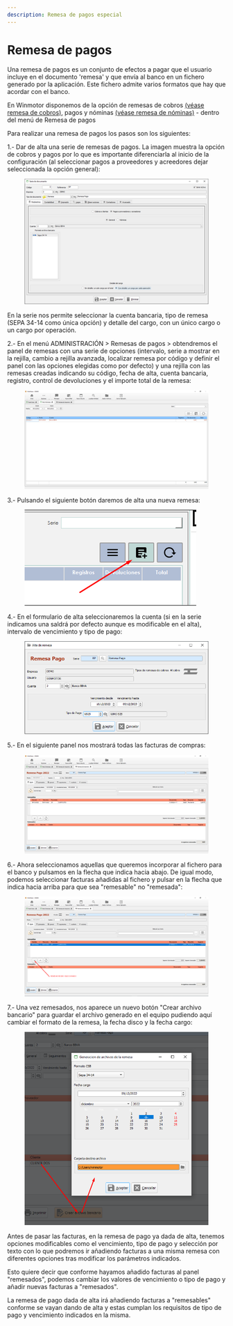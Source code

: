 ```yaml
---
description: Remesa de pagos especial
---
```


# Remesa de pagos

​Una remesa de pagos es un conjunto de efectos a pagar que el usuario incluye en el documento 'remesa' y que envía al banco en un fichero generado por la aplicación. Este fichero admite varios formatos que hay que acordar con el banco.

En Winmotor disponemos de la opción de remesas de cobros [(véase remesa de cobros)](../remesas.md), pagos y nóminas [(véase remesa de nóminas)](remesa-de-nominas.md) - dentro del menú de Remesa de pagos

Para realizar una remesa de pagos los pasos son los siguientes:

1.- Dar de alta una serie de remesas de pagos. La imagen muestra la opción de cobros y pagos por lo que es importante diferenciarla al inicio de la configuración (al seleccionar pagos a proveedores y acreedores dejar seleccionada la opción general):

<figure><img src="../../../../.gitbook/assets/imagen (3) (1).png" alt=""><figcaption></figcaption></figure>

En la serie nos permite seleccionar la cuenta bancaria, tipo de remesa (SEPA 34-14 como única opción) y detalle del cargo, con un único cargo o un cargo por operación.

2.- En el menú ADMINISTRACIÓN > Remesas de pagos > obtendremos el panel de remesas con una serie de opciones (intervalo, serie a mostrar en la rejilla, cambio a rejilla avanzada, localizar remesa por código y definir el panel con las opciones elegidas como por defecto) y una rejilla con las remesas creadas indicando su código, fecha de alta, cuenta bancaria, registro, control de devoluciones y el importe total de la remesa:

<figure><img src="../../../../.gitbook/assets/imagen (5) (2).png" alt=""><figcaption></figcaption></figure>

3.- Pulsando el siguiente botón daremos de alta una nueva remesa:

<figure><img src="../../../../.gitbook/assets/imagen (7) (1).png" alt=""><figcaption></figcaption></figure>

4.- En el formulario de alta seleccionaremos la cuenta (si en la serie indicamos una saldrá por defecto aunque es modificable en el alta), intervalo de vencimiento y tipo de pago:

<figure><img src="../../../../.gitbook/assets/imagen (3).png" alt=""><figcaption></figcaption></figure>

5.- En el siguiente panel nos mostrará todas las facturas de compras:

<figure><img src="../../../../.gitbook/assets/imagen (1) (1).png" alt=""><figcaption></figcaption></figure>

6.- Ahora seleccionamos aquellas que queremos incorporar al fichero para el banco y pulsamos en la flecha que indica hacia abajo. De igual modo, podemos seleccionar facturas añadidas al fichero y pulsar en la flecha que indica hacia arriba para que sea "remesable" no "remesada":

<figure><img src="../../../../.gitbook/assets/imagen (31).png" alt=""><figcaption></figcaption></figure>

7.- Una vez remesados, nos aparece un nuevo botón "Crear archivo bancario" para guardar el archivo generado en el equipo pudiendo aquí cambiar el formato de la remesa, la fecha disco y la fecha cargo:

<figure><img src="../../../../.gitbook/assets/imagen (2).png" alt=""><figcaption></figcaption></figure>

Antes de pasar las facturas, en la remesa de pago ya dada de alta, tenemos opciones modificables como el vencimiento, tipo de pago y selección por texto con lo que podremos ir añadiendo facturas a una misma remesa con diferentes opciones tras modificar los parámetros indicados.

Esto quiere decir que conforme hayamos añadido facturas al panel "remesados", podemos cambiar los valores de vencimiento o tipo de pago y añadir nuevas facturas a "remesados".

La remesa de pago dada de alta irá añadiendo facturas a "remesables" conforme se vayan dando de alta y estas cumplan los requisitos de tipo de pago y vencimiento indicados en la misma.
